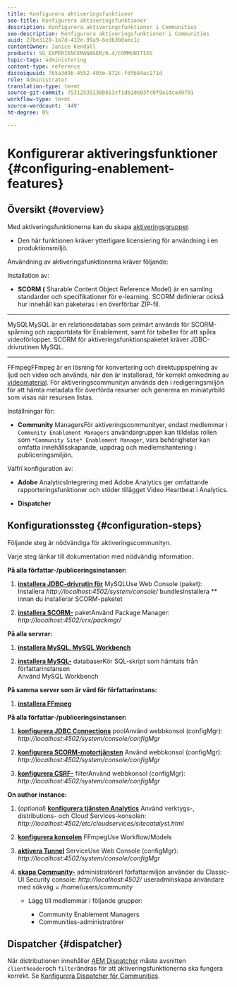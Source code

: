```yaml
---
title: Konfigurera aktiveringsfunktioner
seo-title: Konfigurera aktiveringsfunktioner
description: Konfigurera aktiveringsfunktioner i Communities
seo-description: Konfigurera aktiveringsfunktioner i Communities
uuid: 27be3128-1a7d-412e-99a9-6e3b3b0aec1c
contentOwner: Janice Kendall
products: SG_EXPERIENCEMANAGER/6.4/COMMUNITIES
topic-tags: administering
content-type: reference
discoiquuid: 765a3d9b-4552-403e-872c-fdf684ac271d
role: Administrator
translation-type: tm+mt
source-git-commit: 75312539136bb53cf1db1de03fc0f9a1dca49791
workflow-type: tm+mt
source-wordcount: '449'
ht-degree: 0%

---
```



# Konfigurerar aktiveringsfunktioner {#configuring-enablement-features}

## Översikt {#overview}

Med aktiveringsfunktionerna kan du skapa [aktiveringsgrupper](overview.md#enablement-community).

* Den här funktionen kräver ytterligare licensiering för användning i en produktionsmiljö.

Användning av aktiveringsfunktionerna kräver följande:

Installation av:

* **SCORM (**
Sharable Content Object Reference Model) är en samling standarder och specifikationer för e-learning. SCORM definierar också hur innehåll kan paketeras i en överförbar ZIP-fil.

* ****
MySQLMySQL är en relationsdatabas som primärt används för SCORM-spårning och rapportdata för Enablement, samt för tabeller för att spåra videoförloppet. SCORM för aktiveringsfunktionspaketet kräver JDBC-drivrutinen MySQL.

* ****
FFmpegFFmpeg är en lösning för konvertering och direktuppspelning av ljud och video och används, när den är installerad, för korrekt omkodning av  [videomaterial](../../help/sites-authoring/default-components-foundation.md#video). För aktiveringscommunityn används den i redigeringsmiljön för att hämta metadata för överförda resurser och generera en miniatyrbild som visas när resursen listas.

Inställningar för:

* **Community**
ManagersFör aktiveringscommunityer, endast medlemmar i 
`Community Enablement Managers` användargruppen kan tilldelas rollen som  `*Community Site* Enablement Manager`, vars behörigheter kan omfatta innehållsskapande, uppdrag och medlemshantering i publiceringsmiljön.

Valfri konfiguration av:

* **Adobe**
AnalyticsIntegrering med Adobe Analytics ger omfattande rapporteringsfunktioner och stöder tillägget Video Heartbeat i Analytics.

* **Dispatcher**

## Konfigurationssteg {#configuration-steps}

Följande steg är nödvändiga för aktiveringscommunityn.

Varje steg länkar till dokumentation med nödvändig information.

**På alla författar-/publiceringsinstanser:**

1. **[installera JDBC-drivrutin för](deploy-communities.md#jdbc-driver-for-mysql)**
MySQLUse Web Console (paket): Installera  *http://localhost:4502/system/console/*
bundlesInstallera  ** innan du installerar SCORM-paketet

1. **[installera SCORM-](deploy-communities.md#scorm-package)**
paketAnvänd Package Manager: 
*http://localhost:4502/crx/packmgr/*

**På alla servrar:**

1. **[installera MySQL, MySQL Workbench](mysql.md)**

1. **[installera MySQL-](mysql.md#database-setup)**
databaserKör SQL-skript som hämtats från författarinstansen
\
   Använd MySQL Workbench

**På samma server som är värd för författarinstans:**

1. **[installera FFmpeg](ffmpeg.md)**

**På alla författar-/publiceringsinstanser:**

1. **[konfigurera JDBC Connections](mysql.md#configure-jdbc-connections)**
poolAnvänd webbkonsol (configMgr): 
*http://localhost:4502/system/console/configMgr*

1. **[konfigurera SCORM-motortjänsten](mysql.md#aem-communities-scormengine-service)**
Använd webbkonsol (configMgr): 
*http://localhost:4502/system/console/configMgr*

1. **[konfigurera CSRF-](mysql.md#adobe-granite-csrf-filter)**
filterAnvänd webbkonsol (configMgr): 
*http://localhost:4502/system/console/configMgr*

**On author instance:**

1. (*optional*) **[konfigurera tjänsten Analytics](analytics.md)**
Använd verktygs-, distributions- och Cloud Services-konsolen: 
*http://localhost:4502/etc/cloudservices/sitecatalyst.html*

1. **[konfigurera konsolen](ffmpeg.md#configure-ffmpeg-transcoding-service)**
FFmpegUse Workflow/Models

1. **[aktivera Tunnel](deploy-communities.md#tunnel-service-on-author)**
ServiceUse Web Console (configMgr): 
*http://localhost:4502/system/console/configMgr*

1. **[skapa Community-](users.md#creating-community-members)** administratörerI författarmiljön använder du Classic-UI Security console:  *http://localhost:4502/*
useradminskapa användare med sökväg = /home/users/community

   * Lägg till medlemmar i följande grupper:

      * Community Enablement Managers
      * Communities-administratörer

## Dispatcher {#dispatcher}

När distributionen innehåller [AEM Dispatcher](https://helpx.adobe.com/experience-manager/dispatcher/using/dispatcher.html) måste avsnitten `clientheader`och `filter`ändras för att aktiveringsfunktionerna ska fungera korrekt. Se [Konfigurera Dispatcher för Communities](dispatcher.md#enablement).
